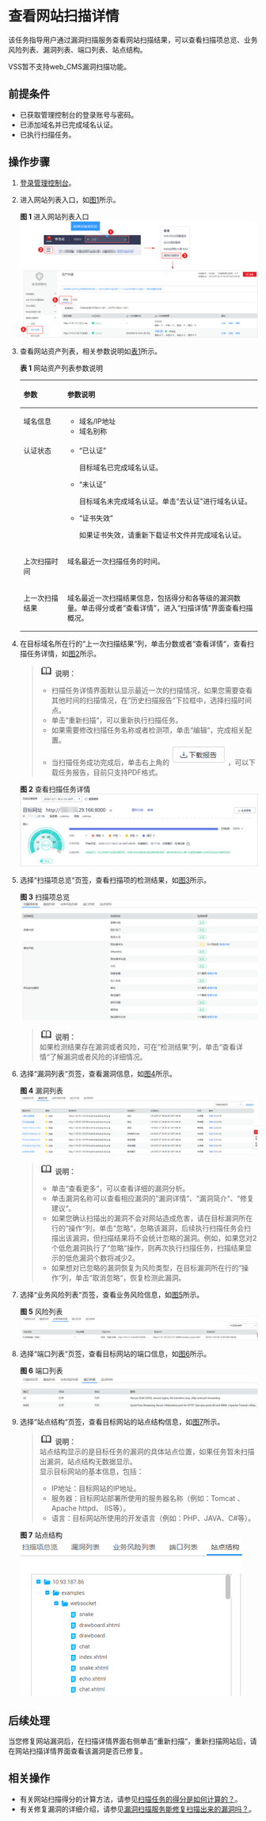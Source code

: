 # 查看网站扫描详情<a name="vss_01_0068"></a>

该任务指导用户通过漏洞扫描服务查看网站扫描结果，可以查看扫描项总览、业务风险列表、漏洞列表、端口列表、站点结构。

VSS暂不支持web\_CMS漏洞扫描功能。

## 前提条件<a name="section330014101317"></a>

-   已获取管理控制台的登录账号与密码。
-   已添加域名并已完成域名认证。
-   已执行扫描任务。

## 操作步骤<a name="section676171715510"></a>

1.  [登录管理控制台](https://console.huaweicloud.com/)。
2.  进入网站列表入口，如[图1](#fig1450112312152)所示。

    **图 1**  进入网站列表入口<a name="fig1450112312152"></a>  
    ![](figures/进入网站列表入口.png "进入网站列表入口")

3.  查看网站资产列表，相关参数说明如[表1](#table11938700161133)所示。

    **表 1**  网站资产列表参数说明

    <a name="table11938700161133"></a>
    <table><thead align="left"><tr id="row41637521161133"><th class="cellrowborder" valign="top" width="18.44%" id="mcps1.2.3.1.1"><p id="p20546669161133"><a name="p20546669161133"></a><a name="p20546669161133"></a>参数</p>
    </th>
    <th class="cellrowborder" valign="top" width="81.56%" id="mcps1.2.3.1.2"><p id="p53667510161133"><a name="p53667510161133"></a><a name="p53667510161133"></a>参数说明</p>
    </th>
    </tr>
    </thead>
    <tbody><tr id="row310980382146"><td class="cellrowborder" valign="top" width="18.44%" headers="mcps1.2.3.1.1 "><p id="p359131202146"><a name="p359131202146"></a><a name="p359131202146"></a>域名信息</p>
    </td>
    <td class="cellrowborder" valign="top" width="81.56%" headers="mcps1.2.3.1.2 "><a name="ul11042195211350"></a><a name="ul11042195211350"></a><ul id="ul11042195211350"><li>域名/IP地址</li><li>域名别称</li></ul>
    </td>
    </tr>
    <tr id="row613352015396"><td class="cellrowborder" valign="top" width="18.44%" headers="mcps1.2.3.1.1 "><p id="p11133112043913"><a name="p11133112043913"></a><a name="p11133112043913"></a>认证状态</p>
    </td>
    <td class="cellrowborder" valign="top" width="81.56%" headers="mcps1.2.3.1.2 "><a name="ul2638145924314"></a><a name="ul2638145924314"></a><ul id="ul2638145924314"><li><span class="parmvalue" id="parmvalue114181799456"><a name="parmvalue114181799456"></a><a name="parmvalue114181799456"></a>“已认证”</span><p id="p1227181174416"><a name="p1227181174416"></a><a name="p1227181174416"></a>目标域名已完成域名认证。</p>
    </li></ul>
    <a name="ul39646437212223"></a><a name="ul39646437212223"></a><ul id="ul39646437212223"><li><span class="parmvalue" id="parmvalue385381134517"><a name="parmvalue385381134517"></a><a name="parmvalue385381134517"></a>“未认证”</span><p id="p6319893212223"><a name="p6319893212223"></a><a name="p6319893212223"></a>目标域名未完成域名认证。单击<span class="uicontrol" id="uicontrol56879044212223"><a name="uicontrol56879044212223"></a><a name="uicontrol56879044212223"></a>“去认证”</span>进行域名认证。</p>
    </li><li><span class="parmvalue" id="parmvalue175468142451"><a name="parmvalue175468142451"></a><a name="parmvalue175468142451"></a>“证书失效”</span><p id="p49749493320"><a name="p49749493320"></a><a name="p49749493320"></a>如果证书失效，请重新下载证书文件并完成域名认证。</p>
    </li></ul>
    </td>
    </tr>
    <tr id="row6697271721424"><td class="cellrowborder" valign="top" width="18.44%" headers="mcps1.2.3.1.1 "><p id="p5608101621424"><a name="p5608101621424"></a><a name="p5608101621424"></a>上次扫描时间</p>
    </td>
    <td class="cellrowborder" valign="top" width="81.56%" headers="mcps1.2.3.1.2 "><p id="p137922013144015"><a name="p137922013144015"></a><a name="p137922013144015"></a>域名最近一次扫描任务的时间。</p>
    </td>
    </tr>
    <tr id="row1072416455392"><td class="cellrowborder" valign="top" width="18.44%" headers="mcps1.2.3.1.1 "><p id="p9724845123918"><a name="p9724845123918"></a><a name="p9724845123918"></a>上一次扫描结果</p>
    </td>
    <td class="cellrowborder" valign="top" width="81.56%" headers="mcps1.2.3.1.2 "><p id="p4626846021424"><a name="p4626846021424"></a><a name="p4626846021424"></a>域名最近一次扫描结果信息，包括得分和各等级的漏洞数量。单击得分或者<span class="uicontrol" id="uicontrol117271116194115"><a name="uicontrol117271116194115"></a><a name="uicontrol117271116194115"></a>“查看详情”</span>，进入<span class="wintitle" id="wintitle5924150515"><a name="wintitle5924150515"></a><a name="wintitle5924150515"></a>“扫描详情”</span>界面查看扫描概况。</p>
    </td>
    </tr>
    </tbody>
    </table>

4.  在目标域名所在行的“上一次扫描结果“列，单击分数或者“查看详情“，查看扫描任务详情，如[图2](#fig57613177553)所示。

    >![](public_sys-resources/icon-note.gif) **说明：**   
    >-   扫描任务详情界面默认显示最近一次的扫描情况，如果您需要查看其他时间的扫描情况，在“历史扫描报告“下拉框中，选择扫描时间点。  
    >-   单击“重新扫描“，可以重新执行扫描任务。  
    >-   如果需要修改扫描任务名称或者检测项，单击“编辑“，完成相关配置。  
    >-   当扫描任务成功完成后，单击右上角的![](figures/icon-download.png)，可以下载任务报告，目前只支持PDF格式。  

    **图 2**  查看扫描任务详情<a name="fig57613177553"></a>  
    ![](figures/查看扫描任务详情.png "查看扫描任务详情")

5.  选择“扫描项总览“页签，查看扫描项的检测结果，如[图3](#fig937111401197)所示。

    **图 3**  扫描项总览<a name="fig937111401197"></a>  
    ![](figures/扫描项总览.png "扫描项总览")

    >![](public_sys-resources/icon-note.gif) **说明：**   
    >如果检测结果存在漏洞或者风险，可在“检测结果“列，单击“查看详情“了解漏洞或者风险的详细情况。  

6.  选择“漏洞列表“页签，查看漏洞信息，如[图4](#fig77611917175513)所示。

    **图 4**  漏洞列表<a name="fig77611917175513"></a>  
    ![](figures/漏洞列表.png "漏洞列表")

    >![](public_sys-resources/icon-note.gif) **说明：**   
    >-   单击“查看更多“，可以查看详细的漏洞分析。  
    >-   单击漏洞名称可以查看相应漏洞的“漏洞详情“、“漏洞简介“、“修复建议“。  
    >-   如果您确认扫描出的漏洞不会对网站造成危害，请在目标漏洞所在行的“操作“列，单击“忽略“，忽略该漏洞，后续执行扫描任务会扫描出该漏洞，但扫描结果将不会统计忽略的漏洞。例如，如果您对2个低危漏洞执行了“忽略“操作，则再次执行扫描任务，扫描结果显示的低危漏洞个数将减少2。  
    >-   如果想对已忽略的漏洞恢复为风险类型，在目标漏洞所在行的“操作“列，单击“取消忽略“，恢复检测此漏洞。  

7.  选择“业务风险列表“页签，查看业务风险信息，如[图5](#fig46892011205519)所示。

    **图 5**  风险列表<a name="fig46892011205519"></a>  
    ![](figures/风险列表.png "风险列表")

8.  选择“端口列表“页签，查看目标网站的端口信息，如[图6](#fig1676191745520)所示。

    **图 6**  端口列表<a name="fig1676191745520"></a>  
    ![](figures/端口列表.png "端口列表")

9.  选择“站点结构“页签，查看目标网站的站点结构信息，如[图7](#fig129510337427)所示。

    >![](public_sys-resources/icon-note.gif) **说明：**   
    >站点结构显示的是目标任务的漏洞的具体站点位置，如果任务暂未扫描出漏洞，站点结构无数据显示。  
    >显示目标网站的基本信息，包括：  
    >-   IP地址：目标网站的IP地址。  
    >-   服务器：目标网站部署所使用的服务器名称（例如：Tomcat 、Apache httpd、 IIS等）。  
    >-   语言：目标网站所使用的开发语言（例如：PHP、JAVA、C\#等）。  

    **图 7**  站点结构<a name="fig129510337427"></a>  
    ![](figures/站点结构.png "站点结构")


## 后续处理<a name="section9170651103416"></a>

当您修复网站漏洞后，在扫描详情界面右侧单击“重新扫描“，重新扫描网站后，请在网站扫描详情界面查看该漏洞是否已修复。

## 相关操作<a name="section52961031184"></a>

-   有关网站扫描得分的计算方法，请参见[扫描任务的得分是如何计算的？](https://support.huaweicloud.com/vss_faq/vss_01_0049.html)。
-   有关修复漏洞的详细介绍，请参见[漏洞扫描服务能修复扫描出来的漏洞吗？](https://support.huaweicloud.com/vss_faq/vss_01_0100.html)。

